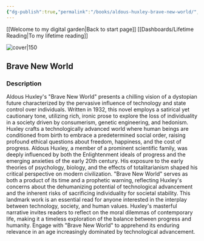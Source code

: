 ```yaml
---
{"dg-publish":true,"permalink":"/books/aldous-huxley-brave-new-world/","title":"\"Brave New World\"","tags":["dystopia","classic","science-fiction"]}
---
```


[[Welcome to my digital garden\|Back to start page]]
[[Dashboards/Lifetime Reading\|To my lifetime reading]]

![cover|150](http://books.google.com/books/content?id=3PabEAAAQBAJ&printsec=frontcover&img=1&zoom=1&edge=curl&source=gbs_api)

## Brave New World

### Description

Aldous Huxley's "Brave New World" presents a chilling vision of a dystopian future characterized by the pervasive influence of technology and state control over individuals. Written in 1932, this novel employs a satirical yet cautionary tone, utilizing rich, ironic prose to explore the loss of individuality in a society driven by consumerism, genetic engineering, and hedonism. Huxley crafts a technologically advanced world where human beings are conditioned from birth to embrace a predetermined social order, raising profound ethical questions about freedom, happiness, and the cost of progress. Aldous Huxley, a member of a prominent scientific family, was deeply influenced by both the Enlightenment ideals of progress and the emerging anxieties of the early 20th century. His exposure to the early theories of psychology, biology, and the effects of totalitarianism shaped his critical perspective on modern civilization. "Brave New World" serves as both a product of its time and a prophetic warning, reflecting Huxley's concerns about the dehumanizing potential of technological advancement and the inherent risks of sacrificing individuality for societal stability. This landmark work is an essential read for anyone interested in the interplay between technology, society, and human values. Huxley's masterful narrative invites readers to reflect on the moral dilemmas of contemporary life, making it a timeless exploration of the balance between progress and humanity. Engage with "Brave New World" to apprehend its enduring relevance in an age increasingly dominated by technological advancement.
```